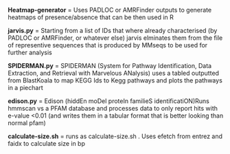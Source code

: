 **Heatmap-generator** = Uses PADLOC or AMRFinder outputs to generate heatmaps of presence/absence that can be then used in R

**jarvis.py** = Starting from a list of IDs that where already characterised (by  PADLOC or AMRFinder, or whatever else) jarvis elminates them from the file of representive sequences that is produced by MMseqs to be used for further analysis 

**SPIDERMAN.py** = SPIDERMAN (System for Pathway Identification, Data Extraction, and Retrieval with Marvelous ANalysis) uses a tabled outputted from BlastKoala to map KEGG Ids to Kegg pathways and plots the pathways in a piechart

**edison.py** = Edison (hiddEn moDel proteIn familieS identificatiON)Runs hmmscan vs a PFAM database and processes data to only report hits with e-value <0.01 (and writes them in a tabular format that is better looking than normal pfam)

**calculate-size.sh** =  runs as calculate-size.sh <list-of-nuccore-IDS>. Uses efetch from entrez and faidx to calculate size in bp
